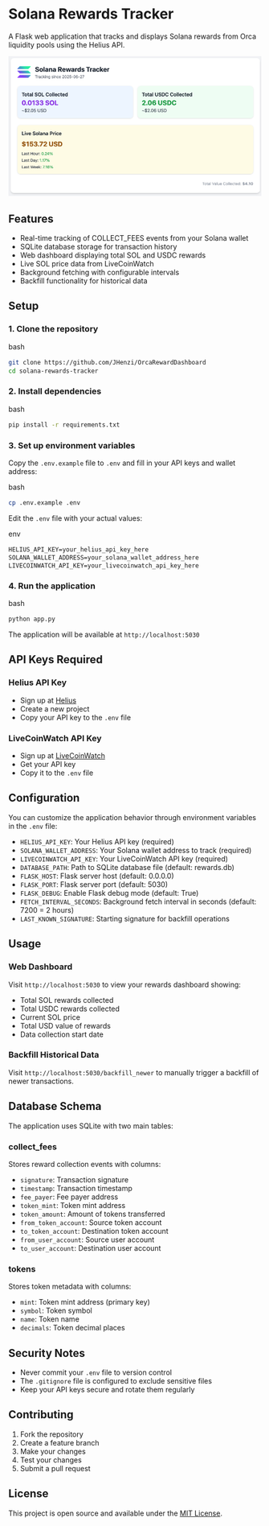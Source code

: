 # Solana Rewards Tracker

A Flask web application that tracks and displays Solana rewards from Orca liquidity pools using the Helius API.

![Screenshot](Screenshot.png)

## Features

- Real-time tracking of COLLECT_FEES events from your Solana wallet
- SQLite database storage for transaction history
- Web dashboard displaying total SOL and USDC rewards
- Live SOL price data from LiveCoinWatch
- Background fetching with configurable intervals
- Backfill functionality for historical data

## Setup

### 1\. Clone the repository

bash

```bash
git clone https://github.com/JHenzi/OrcaRewardDashboard
cd solana-rewards-tracker
```

### 2\. Install dependencies

bash

```bash
pip install -r requirements.txt
```

### 3\. Set up environment variables

Copy the `.env.example` file to `.env` and fill in your API keys and wallet address:

bash

```bash
cp .env.example .env
```

Edit the `.env` file with your actual values:

env

```env
HELIUS_API_KEY=your_helius_api_key_here
SOLANA_WALLET_ADDRESS=your_solana_wallet_address_here
LIVECOINWATCH_API_KEY=your_livecoinwatch_api_key_here
```

### 4\. Run the application

bash

```bash
python app.py
```

The application will be available at `http://localhost:5030`

## API Keys Required

### Helius API Key

- Sign up at [Helius](https://helius.xyz/)
- Create a new project
- Copy your API key to the `.env` file

### LiveCoinWatch API Key

- Sign up at [LiveCoinWatch](https://www.livecoinwatch.com/tools/api)
- Get your API key
- Copy it to the `.env` file

## Configuration

You can customize the application behavior through environment variables in the `.env` file:

- `HELIUS_API_KEY`: Your Helius API key (required)
- `SOLANA_WALLET_ADDRESS`: Your Solana wallet address to track (required)
- `LIVECOINWATCH_API_KEY`: Your LiveCoinWatch API key (required)
- `DATABASE_PATH`: Path to SQLite database file (default: rewards.db)
- `FLASK_HOST`: Flask server host (default: 0.0.0.0)
- `FLASK_PORT`: Flask server port (default: 5030)
- `FLASK_DEBUG`: Enable Flask debug mode (default: True)
- `FETCH_INTERVAL_SECONDS`: Background fetch interval in seconds (default: 7200 = 2 hours)
- `LAST_KNOWN_SIGNATURE`: Starting signature for backfill operations

## Usage

### Web Dashboard

Visit `http://localhost:5030` to view your rewards dashboard showing:

- Total SOL rewards collected
- Total USDC rewards collected
- Current SOL price
- Total USD value of rewards
- Data collection start date

### Backfill Historical Data

Visit `http://localhost:5030/backfill_newer` to manually trigger a backfill of newer transactions.

## Database Schema

The application uses SQLite with two main tables:

### collect_fees

Stores reward collection events with columns:

- `signature`: Transaction signature
- `timestamp`: Transaction timestamp
- `fee_payer`: Fee payer address
- `token_mint`: Token mint address
- `token_amount`: Amount of tokens transferred
- `from_token_account`: Source token account
- `to_token_account`: Destination token account
- `from_user_account`: Source user account
- `to_user_account`: Destination user account

### tokens

Stores token metadata with columns:

- `mint`: Token mint address (primary key)
- `symbol`: Token symbol
- `name`: Token name
- `decimals`: Token decimal places

## Security Notes

- Never commit your `.env` file to version control
- The `.gitignore` file is configured to exclude sensitive files
- Keep your API keys secure and rotate them regularly

## Contributing

1. Fork the repository
2. Create a feature branch
3. Make your changes
4. Test your changes
5. Submit a pull request

## License

This project is open source and available under the [MIT License](https://claude.ai/chat/LICENSE).
